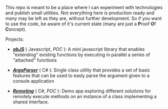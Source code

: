 This repo is meant to be a place where I can experiment with technologies and publish small utilities.
Not everything here is production ready and many may be left as they are, without further development. So if you want to use the code, be aware of it's current state
(many are just a **P**roof **O**f **C**oncept).

Projects:
- **_[abJS](/abJS)_** ( Javascript, *POC* ): A mini javascript library that enables "extending" existing functions by executing in
parallel a series of "attached" functions

- **_[ArgsParser](/ArgsParser)_** ( C# ): Single class utility that provides a set of basic features that can be used to easly parse the
argument given to a console application

- **_[Remoting](/Remoting)_** ( C#, *POC* ): Demo app exploring different solutions for remotely execute methods on an instance of a class implementing a shared interface.
